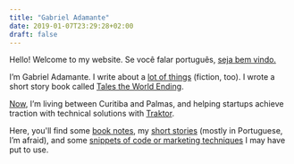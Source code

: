 ```yaml
---
title: "Gabriel Adamante"
date: 2019-01-07T23:29:28+02:00
draft: false
---
```


Hello! Welcome to my website. Se você falar português, [seja bem vindo.](/ "seja bem vindo")

I’m Gabriel Adamante. I write about a [lot of things](#) (fiction, too). I wrote a short story book called [Tales the World Ending](#). 

[Now](#), I’m living between Curitiba and Palmas, and helping startups achieve traction with technical solutions with [Traktor](https://gotraktor.com). 

Here, you'll find some [book notes](#), my [short stories](#) (mostly in Portuguese, I’m afraid), and some [snippets of code or marketing techniques](#) I may have put to use.
